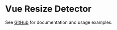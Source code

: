 # Vue Resize Detector

See [GitHub](https://github.com/JosephusPaye/vue-resize-detector#vue-resize-detector) for documentation and usage examples.
